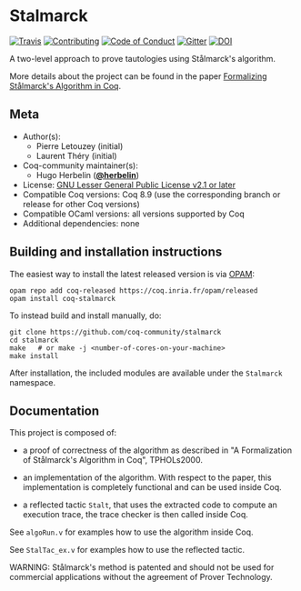 # Stalmarck

[![Travis][travis-shield]][travis-link]
[![Contributing][contributing-shield]][contributing-link]
[![Code of Conduct][conduct-shield]][conduct-link]
[![Gitter][gitter-shield]][gitter-link]
[![DOI][doi-shield]][doi-link]

[doi-shield]: https://zenodo.org/badge/DOI/10.1007/3-540-44659-1_24.svg
[doi-link]: https://doi.org/10.1007/3-540-44659-1_24

[travis-shield]: https://travis-ci.com/coq-community/stalmarck.svg?branch=master
[travis-link]: https://travis-ci.com/coq-community/stalmarck/builds

[contributing-shield]: https://img.shields.io/badge/contributions-welcome-%23f7931e.svg
[contributing-link]: https://github.com/coq-community/manifesto/blob/master/CONTRIBUTING.md

[conduct-shield]: https://img.shields.io/badge/%E2%9D%A4-code%20of%20conduct-%23f15a24.svg
[conduct-link]: https://github.com/coq-community/manifesto/blob/master/CODE_OF_CONDUCT.md

[gitter-shield]: https://img.shields.io/badge/chat-on%20gitter-%23c1272d.svg
[gitter-link]: https://gitter.im/coq-community/Lobby

A two-level approach to prove tautologies using Stålmarck's algorithm.


More details about the project can be found in the paper
[Formalizing Stålmarck&#39;s Algorithm in Coq](https://www.irif.fr/~letouzey/download/stalmarck.ps.gz).

## Meta

- Author(s):
  - Pierre Letouzey (initial)
  - Laurent Théry (initial)
- Coq-community maintainer(s):
  - Hugo Herbelin ([**@herbelin**](https://github.com/herbelin))
- License: [GNU Lesser General Public License v2.1 or later](LICENSE)
- Compatible Coq versions: Coq 8.9 (use the corresponding branch or release for other Coq versions)
- Compatible OCaml versions: all versions supported by Coq
- Additional dependencies: none

## Building and installation instructions

The easiest way to install the latest released version is via
[OPAM](https://opam.ocaml.org/doc/Install.html):

```shell
opam repo add coq-released https://coq.inria.fr/opam/released
opam install coq-stalmarck
```

To instead build and install manually, do:

``` shell
git clone https://github.com/coq-community/stalmarck
cd stalmarck
make   # or make -j <number-of-cores-on-your-machine>
make install
```

After installation, the included modules are available under
the `Stalmarck` namespace.

## Documentation

This project is composed of:

- a proof of correctness of the algorithm as described in 
  "A Formalization of Stålmarck's Algorithm in Coq", TPHOLs2000.

- an implementation of the algorithm. With respect to the paper,
  this implementation is completely functional and can be used inside
  Coq.

- a reflected tactic `Stalt`, that uses the extracted code to compute
  an execution trace, the trace checker is then called inside Coq.

See `algoRun.v` for examples how to use the algorithm inside Coq.

See `StalTac_ex.v` for examples how to use the reflected tactic.

WARNING: Stålmarck's method is patented and should not be used for commercial
applications without the agreement of Prover Technology.

